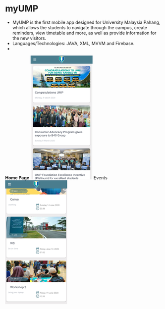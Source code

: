 # myUMP
- MyUMP is the first mobile app designed for University Malaysia Pahang, which allows the students to navigate through the campus, create reminders, view timetable and more, as well as provide information for the new visitors. 
- Languages/Technologies: JAVA, XML, MVVM and Firebase. 
-
<b>Home Page</b> 
<img src="https://github.com/ammaralsharee/MyUMP/blob/main/Images/Home_page.jpg" width="200" height="400" /> 
Events 
<img src="https://github.com/ammaralsharee/MyUMP/blob/main/Images/Events.jpg" width="200" height="400" />
